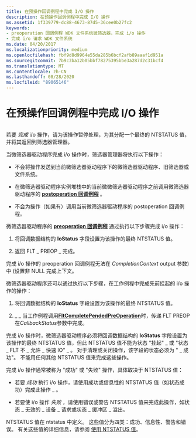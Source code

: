 ```yaml
---
title: 在预操作回调例程中完成 I/O 操作
description: 在预操作回调例程中完成 I/O 操作
ms.assetid: 1f339779-dc88-4673-87d5-36cee0b27fc2
keywords:
- preoperation 回调例程 WDK 文件系统微筛选器，完成 i/o 操作
- 完成 i/o 请求 WDK 文件系统
ms.date: 04/20/2017
ms.localizationpriority: medium
ms.openlocfilehash: fbf9d8d9964e55da285b6bcf2afb89aaaf1d951a
ms.sourcegitcommit: 7b9c3ba12b05bbf78275395bbe3a287d2c31bcf4
ms.translationtype: MT
ms.contentlocale: zh-CN
ms.lasthandoff: 08/28/2020
ms.locfileid: "89065146"
---
```

# <a name="completing-an-io-operation-in-a-preoperation-callback-routine"></a>在预操作回调例程中完成 I/O 操作


## <span id="ddk_completing_an_io_operation_in_a_preoperation_callback_routine_if"></span><span id="DDK_COMPLETING_AN_IO_OPERATION_IN_A_PREOPERATION_CALLBACK_ROUTINE_IF"></span>


若要 *完成* i/o 操作，请为该操作暂停处理，为其分配一个最终的 NTSTATUS 值，并将其返回到筛选器管理器。

当微筛选器驱动程序完成 i/o 操作时，筛选器管理器将执行以下操作：

-   不会将操作发送到当前微筛选器驱动程序下的微筛选器驱动程序、旧筛选器或文件系统。

-   在微筛选器驱动程序实例堆栈中的当前微微筛选器驱动程序之前调用微筛选器驱动程序的 [**postoperation 回调例程**](/windows-hardware/drivers/ddi/fltkernel/nc-fltkernel-pflt_post_operation_callback) 。

-   不会为操作（如果有）调用当前微筛选器驱动程序的 postoperation 回调例程。

微筛选器驱动程序的 [**preoperation 回调例程**](/windows-hardware/drivers/ddi/fltkernel/nc-fltkernel-pflt_pre_operation_callback) 通过执行以下步骤完成 i/o 操作：

1.  将回调数据结构的 **IoStatus** 字段设置为该操作的最终 NTSTATUS 值。

2.  返回 FLT \_ PREOP \_ 完成。

完成 i/o 操作的 preoperation 回调例程无法在 *CompletionContext* output 参数) 中 (设置非 NULL 完成上下文。

微筛选器驱动程序还可以通过执行以下步骤，在工作例程中完成先前挂起的 i/o 操作的操作：

1.  将回调数据结构的 **IoStatus** 字段设置为该操作的最终 NTSTATUS 值。

2.  \_ \_ 当工作例程调用[**FltCompletePendedPreOperation**](/windows-hardware/drivers/ddi/fltkernel/nf-fltkernel-fltcompletependedpreoperation)时，传递 FLT PREOP 在*CallbackStatus*参数中完成。

完成 i/o 操作时，微筛选器驱动程序必须将回调数据结构的 **IoStatus** 字段设置为该操作的最终 NTSTATUS 值，但此 NTSTATUS 值不能为状态 "挂起" \_ 或 "状态 \_ FLT 不 \_ 允许 \_ 快速 IO" \_ 。 对于清理或关闭操作，该字段的状态必须为 " \_ 成功"。 不能用任何其他 NTSTATUS 值来完成这些操作。

完成 i/o 操作通常被称为 "成功" 或 "失败" 操作，具体取决于 NTSTATUS 值：

-   若要 *成功* 执行 i/o 操作，请使用成功或信息性的 NTSTATUS 值（如状态成功）完成此操作 \_ 。

-   若要使 i/o 操作 *失败* ，请使用错误或警告 NTSTATUS 值来完成此操作，如状态 \_ 无效的 \_ 设备 \_ 请求或状态 \_ 缓冲区 \_ 溢出。

NTSTATUS 值在 ntstatus 中定义。 这些值分为四类：成功、信息性、警告和错误。 有关这些值的详细信息，请参阅 [使用 NTSTATUS 值](../kernel/using-ntstatus-values.md)。

 

